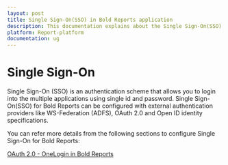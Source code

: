 ```yaml
---
layout: post
title: Single Sign-On(SSO) in Bold Reports application
description: This documentation explains about the Single Sign-On(SSO) and their configuration in Bold Reports Enterprise Reporting
platform: Report-platform
documentation: ug
---
```


# Single Sign-On

Single Sign-On (SSO) is an authentication scheme that allows you to login into the multiple applications using single id and password. Single Sign-On(SSO) for Bold Reports can be configured with external authentication providers like WS-Federation (ADFS), OAuth 2.0 and Open ID identity specifications.

You can refer more details from the following sections to configure Single Sign-On for Bold Reports:

[OAuth 2.0 - OneLogin in Bold Reports](/administrator-guide/authentication/single-sign-on/oauth-2.0/onelogin/)